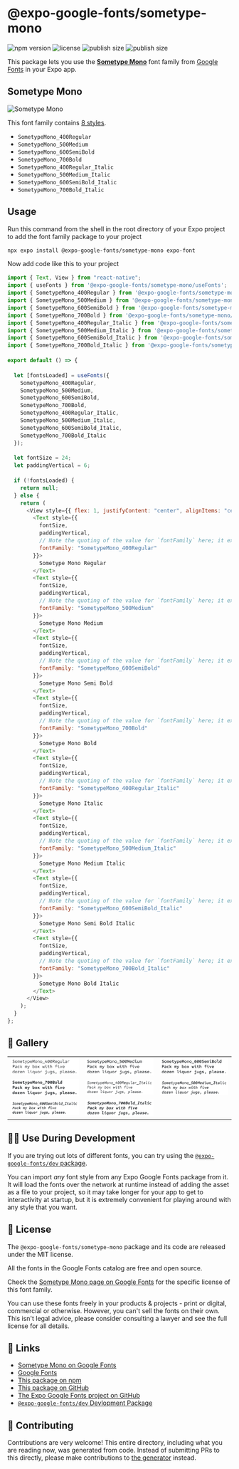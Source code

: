 # @expo-google-fonts/sometype-mono

![npm version](https://flat.badgen.net/npm/v/@expo-google-fonts/sometype-mono)
![license](https://flat.badgen.net/github/license/expo/google-fonts)
![publish size](https://flat.badgen.net/packagephobia/install/@expo-google-fonts/sometype-mono)
![publish size](https://flat.badgen.net/packagephobia/publish/@expo-google-fonts/sometype-mono)

This package lets you use the [**Sometype Mono**](https://fonts.google.com/specimen/Sometype+Mono) font family from [Google Fonts](https://fonts.google.com/) in your Expo app.

## Sometype Mono

![Sometype Mono](./font-family.png)

This font family contains [8 styles](#-gallery).

- `SometypeMono_400Regular`
- `SometypeMono_500Medium`
- `SometypeMono_600SemiBold`
- `SometypeMono_700Bold`
- `SometypeMono_400Regular_Italic`
- `SometypeMono_500Medium_Italic`
- `SometypeMono_600SemiBold_Italic`
- `SometypeMono_700Bold_Italic`

## Usage

Run this command from the shell in the root directory of your Expo project to add the font family package to your project

```sh
npx expo install @expo-google-fonts/sometype-mono expo-font
```

Now add code like this to your project

```js
import { Text, View } from "react-native";
import { useFonts } from '@expo-google-fonts/sometype-mono/useFonts';
import { SometypeMono_400Regular } from '@expo-google-fonts/sometype-mono/400Regular';
import { SometypeMono_500Medium } from '@expo-google-fonts/sometype-mono/500Medium';
import { SometypeMono_600SemiBold } from '@expo-google-fonts/sometype-mono/600SemiBold';
import { SometypeMono_700Bold } from '@expo-google-fonts/sometype-mono/700Bold';
import { SometypeMono_400Regular_Italic } from '@expo-google-fonts/sometype-mono/400Regular_Italic';
import { SometypeMono_500Medium_Italic } from '@expo-google-fonts/sometype-mono/500Medium_Italic';
import { SometypeMono_600SemiBold_Italic } from '@expo-google-fonts/sometype-mono/600SemiBold_Italic';
import { SometypeMono_700Bold_Italic } from '@expo-google-fonts/sometype-mono/700Bold_Italic';

export default () => {

  let [fontsLoaded] = useFonts({
    SometypeMono_400Regular, 
    SometypeMono_500Medium, 
    SometypeMono_600SemiBold, 
    SometypeMono_700Bold, 
    SometypeMono_400Regular_Italic, 
    SometypeMono_500Medium_Italic, 
    SometypeMono_600SemiBold_Italic, 
    SometypeMono_700Bold_Italic
  });

  let fontSize = 24;
  let paddingVertical = 6;

  if (!fontsLoaded) {
    return null;
  } else {
    return (
      <View style={{ flex: 1, justifyContent: "center", alignItems: "center" }}>
        <Text style={{
          fontSize,
          paddingVertical,
          // Note the quoting of the value for `fontFamily` here; it expects a string!
          fontFamily: "SometypeMono_400Regular"
        }}>
          Sometype Mono Regular
        </Text>
        <Text style={{
          fontSize,
          paddingVertical,
          // Note the quoting of the value for `fontFamily` here; it expects a string!
          fontFamily: "SometypeMono_500Medium"
        }}>
          Sometype Mono Medium
        </Text>
        <Text style={{
          fontSize,
          paddingVertical,
          // Note the quoting of the value for `fontFamily` here; it expects a string!
          fontFamily: "SometypeMono_600SemiBold"
        }}>
          Sometype Mono Semi Bold
        </Text>
        <Text style={{
          fontSize,
          paddingVertical,
          // Note the quoting of the value for `fontFamily` here; it expects a string!
          fontFamily: "SometypeMono_700Bold"
        }}>
          Sometype Mono Bold
        </Text>
        <Text style={{
          fontSize,
          paddingVertical,
          // Note the quoting of the value for `fontFamily` here; it expects a string!
          fontFamily: "SometypeMono_400Regular_Italic"
        }}>
          Sometype Mono Italic
        </Text>
        <Text style={{
          fontSize,
          paddingVertical,
          // Note the quoting of the value for `fontFamily` here; it expects a string!
          fontFamily: "SometypeMono_500Medium_Italic"
        }}>
          Sometype Mono Medium Italic
        </Text>
        <Text style={{
          fontSize,
          paddingVertical,
          // Note the quoting of the value for `fontFamily` here; it expects a string!
          fontFamily: "SometypeMono_600SemiBold_Italic"
        }}>
          Sometype Mono Semi Bold Italic
        </Text>
        <Text style={{
          fontSize,
          paddingVertical,
          // Note the quoting of the value for `fontFamily` here; it expects a string!
          fontFamily: "SometypeMono_700Bold_Italic"
        }}>
          Sometype Mono Bold Italic
        </Text>
      </View>
    );
  }
};
```

## 🔡 Gallery


||||
|-|-|-|
|![SometypeMono_400Regular](./400Regular/SometypeMono_400Regular.ttf.png)|![SometypeMono_500Medium](./500Medium/SometypeMono_500Medium.ttf.png)|![SometypeMono_600SemiBold](./600SemiBold/SometypeMono_600SemiBold.ttf.png)||
|![SometypeMono_700Bold](./700Bold/SometypeMono_700Bold.ttf.png)|![SometypeMono_400Regular_Italic](./400Regular_Italic/SometypeMono_400Regular_Italic.ttf.png)|![SometypeMono_500Medium_Italic](./500Medium_Italic/SometypeMono_500Medium_Italic.ttf.png)||
|![SometypeMono_600SemiBold_Italic](./600SemiBold_Italic/SometypeMono_600SemiBold_Italic.ttf.png)|![SometypeMono_700Bold_Italic](./700Bold_Italic/SometypeMono_700Bold_Italic.ttf.png)|||


## 👩‍💻 Use During Development

If you are trying out lots of different fonts, you can try using the [`@expo-google-fonts/dev` package](https://github.com/expo/google-fonts/tree/master/font-packages/dev#readme).

You can import _any_ font style from any Expo Google Fonts package from it. It will load the fonts over the network at runtime instead of adding the asset as a file to your project, so it may take longer for your app to get to interactivity at startup, but it is extremely convenient for playing around with any style that you want.


## 📖 License

The `@expo-google-fonts/sometype-mono` package and its code are released under the MIT license.

All the fonts in the Google Fonts catalog are free and open source.

Check the [Sometype Mono page on Google Fonts](https://fonts.google.com/specimen/Sometype+Mono) for the specific license of this font family.

You can use these fonts freely in your products & projects - print or digital, commercial or otherwise. However, you can't sell the fonts on their own. This isn't legal advice, please consider consulting a lawyer and see the full license for all details.

## 🔗 Links

- [Sometype Mono on Google Fonts](https://fonts.google.com/specimen/Sometype+Mono)
- [Google Fonts](https://fonts.google.com/)
- [This package on npm](https://www.npmjs.com/package/@expo-google-fonts/sometype-mono)
- [This package on GitHub](https://github.com/expo/google-fonts/tree/master/font-packages/sometype-mono)
- [The Expo Google Fonts project on GitHub](https://github.com/expo/google-fonts)
- [`@expo-google-fonts/dev` Devlopment Package](https://github.com/expo/google-fonts/tree/master/font-packages/dev)

## 🤝 Contributing

Contributions are very welcome! This entire directory, including what you are reading now, was generated from code. Instead of submitting PRs to this directly, please make contributions to [the generator](https://github.com/expo/google-fonts/tree/master/packages/generator) instead.
